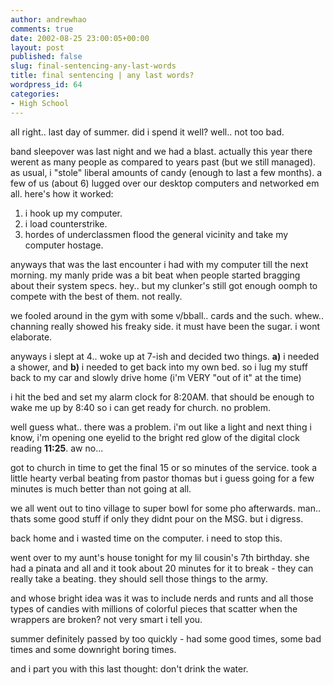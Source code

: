 ```yaml
---
author: andrewhao
comments: true
date: 2002-08-25 23:00:05+00:00
layout: post
published: false
slug: final-sentencing-any-last-words
title: final sentencing | any last words?
wordpress_id: 64
categories:
- High School
---
```


all right.. last day of summer. did i spend it well? well.. not too bad.

band sleepover was last night and we had a blast. actually this year there werent as many people as compared to years past (but we still managed). as usual, i "stole" liberal amounts of candy (enough to last a few months). a few of us (about 6) lugged over our desktop computers and networked em all. here's how it worked:

1. i hook up my computer.
2. i load counterstrike.
3. hordes of underclassmen flood the general vicinity and take my computer hostage.

anyways that was the last encounter i had with my computer till the next morning. my manly pride was a bit beat when people started bragging about their system specs. hey.. but my clunker's still got enough oomph to compete with the best of them. not really.

we fooled around in the gym with some v/bball.. cards and the such. whew.. channing really showed his freaky side. it must have been the sugar. i wont elaborate.

anyways i slept at 4.. woke up at 7-ish and decided two things. **a)** i needed a shower, and **b)** i needed to get back into my own bed. so i lug my stuff back to my car and slowly drive home (i'm VERY "out of it" at the time)

i hit the bed and set my alarm clock for 8:20AM. that should be enough to wake me up by 8:40 so i can get ready for church. no problem.

well guess what.. there was a problem. i'm out like a light and next thing i know, i'm opening one eyelid to the bright red glow of the digital clock reading **11:25**. aw no...

got to church in time to get the final 15 or so minutes of the service. took a little hearty verbal beating from pastor thomas but i guess going for a few minutes is much better than not going at all.

we all went out to tino village to super bowl for some pho afterwards. man.. thats some good stuff if only they didnt pour on the MSG. but i digress.

back home and i wasted time on the computer. i need to stop this.

went over to my aunt's house tonight for my lil cousin's 7th birthday. she had a pinata and all and it took about 20 minutes for it to break - they can really take a beating. they should sell those things to the army.

and whose bright idea was it was to include nerds and runts and all those types of candies with millions of colorful pieces that scatter when the wrappers are broken? not very smart i tell you.

summer definitely passed by too quickly - had some good times, some bad times and some downright boring times.

and i part you with this last thought:
don't drink the water.

